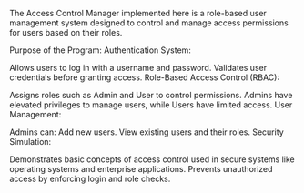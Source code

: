 The Access Control Manager implemented here is a role-based user management system designed to control and manage access permissions for users based on their roles.

Purpose of the Program:
Authentication System:

Allows users to log in with a username and password.
Validates user credentials before granting access.
Role-Based Access Control (RBAC):

Assigns roles such as Admin and User to control permissions.
Admins have elevated privileges to manage users, while Users have limited access.
User Management:

Admins can:
Add new users.
View existing users and their roles.
Security Simulation:

Demonstrates basic concepts of access control used in secure systems like operating systems and enterprise applications.
Prevents unauthorized access by enforcing login and role checks.
